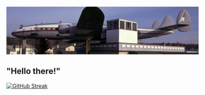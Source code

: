 
[![Header](https://github.com/mylifeandcode/mylifeandcode/blob/main/the-airplane.jpg)](https://github.com/mylifeandcode/mylifeandcode/blob/main/the-airplane.jpg)
## "Hello there!"

[![GitHub Streak](https://streak-stats.demolab.com/?user=mylifeandcode)](https://git.io/streak-stats)

<!--
**mylifeandcode/mylifeandcode** is a ✨ _special_ ✨ repository because its `README.md` (this file) appears on your GitHub profile.

Here are some ideas to get you started:

- 🔭 I’m currently working on ...
- 🌱 I’m currently learning ...
- 👯 I’m looking to collaborate on ...
- 🤔 I’m looking for help with ...
- 💬 Ask me about ...
- 📫 How to reach me: ...
- 😄 Pronouns: ...
- ⚡ Fun fact: ...
-->
